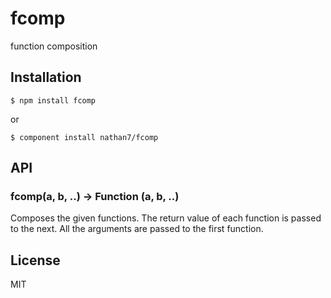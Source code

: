 
# fcomp

  function composition

## Installation

    $ npm install fcomp

  or

    $ component install nathan7/fcomp

## API

### fcomp(a, b, ..) -> Function (a, b, ..)

  Composes the given functions. The return value of each function is passed to the next.
  All the arguments are passed to the first function.

## License

  MIT
